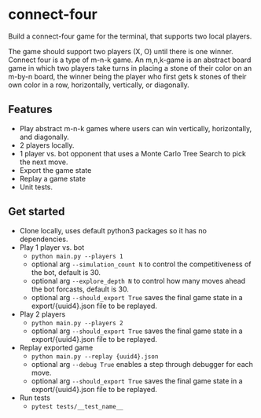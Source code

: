 # connect-four

Build a connect-four game for the terminal, that supports two local players.

The game should support two players (X, O) until there is one winner. Connect four is a type of m-n-k game. An m,n,k-game is an abstract board game in which two players take turns in placing a stone of their color on an m-by-n board, the winner being the player who first gets k stones of their own color in a row, horizontally, vertically, or diagonally.

## Features

- Play abstract m-n-k games where users can win vertically, horizontally, and diagonally.
- 2 players locally.
- 1 player vs. bot opponent that uses a Monte Carlo Tree Search to pick the next move.
- Export the game state
- Replay a game state
- Unit tests.

## Get started 

- Clone locally, uses default python3 packages so it has no dependencies.
- Play 1 player vs. bot
  - `python main.py --players 1`
  - optional arg `--simulation_count N` to control the competitiveness of the bot, default is 30.
  - optional arg `--explore_depth N` to control how many moves ahead the bot forcasts, default is 30.
  - optional arg `--should_export True` saves the final game state in a export/{uuid4}.json file to be replayed.
- Play 2 players
  - `python main.py --players 2`
  - optional arg `--should_export True` saves the final game state in a export/{uuid4}.json file to be replayed.
- Replay exported game
  - `python main.py --replay {uuid4}.json`
  - optional arg `--debug True` enables a step through debugger for each move.
  - optional arg `--should_export True` saves the final game state in a export/{uuid4}.json file to be replayed.
- Run tests
  - `pytest tests/__test_name__`
